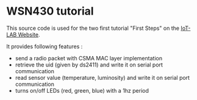 WSN430 tutorial
===============

This source code is used for the two first tutorial "First Steps" on the 
<a href="https://www.iot-lab.info/tutorials/">IoT-LAB Website</a>.

It provides following features :

* send a radio packet with CSMA MAC layer implementation
* retrieve the uid (given by ds2411) and write it on serial port communication
* read sensor value (temperature, luminosity) and write it on serial port communication
* turns on/off LEDs (red, green, blue) with a 1hz period 
